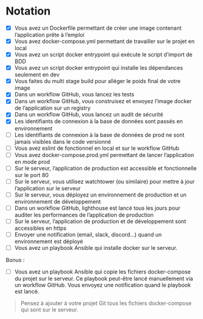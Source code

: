 # Notation

- [X] Vous avez un Dockerfile permettant de créer une image contenant l’application prête à l’emploi
- [X] Vous avez docker-compose.yml permettant de travailler sur le projet en local
- [X] Vous avez un script docker entrypoint qui exécute le script d’import de BDD
- [X] Vous avez un script docker entrypoint qui installe les dépendances seulement en dev
- [X] Vous faites du multi stage build pour alléger le poids final de votre image
- [X] Dans un workflow GitHub, vous lancez les tests
- [X] Dans un workflow GitHub, vous construisez et envoyez l’image docker de l’application sur un registry
- [X] Dans un workflow GitHub, vous lancez un audit de sécurité
- [X] Les identifiants de connexion à la base de données sont passés en environnement
- [ ] Les identifiants de connexion à la base de données de prod ne sont jamais visibles dans le code versionné
- [ ] Vous avez eslint de fonctionnel en local et sur le workflow GitHub
- [ ] Vous avez docker-compose.prod.yml permettant de lancer l’application en mode prod
- [ ] Sur le serveur, l’application de production est accessible et fonctionnelle sur le port 80
- [ ] Sur le serveur, vous utilisez watchtower (ou similaire) pour mettre à jour l’application sur le serveur
- [ ] Sur le serveur, vous déployez un environnement de production et un environnement de développement
- [ ] Dans un workflow GitHub, lighthouse est lancé tous les jours pour auditer les performances de l’application de production
- [ ] Sur le serveur, l’application de production et de développement sont accessibles en https
- [ ] Envoyer une notification (email, slack, discord...) quand un environnement est déployé
- [ ] Vous avez un playbook Ansible qui installe docker sur le serveur.

Bonus :
- [ ] Vous avez un playbook Ansible qui copie les fichiers docker-compose du projet sur le serveur. 
  Ce playbook peut-être lancé manuellement via un workflow GitHub. 
  Vous envoyez une notification quand le playbook est lancé.

> Pensez à ajouter à votre projet Git tous les fichiers docker-compose qui sont sur le serveur.
